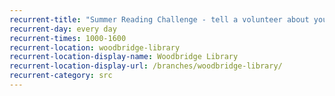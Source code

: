 ```yaml
---
recurrent-title: "Summer Reading Challenge - tell a volunteer about your latest book, collect rewards and choose your next book"
recurrent-day: every day
recurrent-times: 1000-1600
recurrent-location: woodbridge-library
recurrent-location-display-name: Woodbridge Library
recurrent-location-display-url: /branches/woodbridge-library/
recurrent-category: src
---
```

